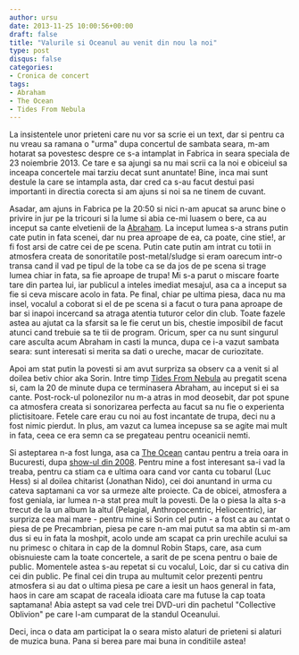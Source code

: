 ```yaml
---
author: ursu
date: 2013-11-25 10:00:56+00:00
draft: false
title: "Valurile si Oceanul au venit din nou la noi"
type: post
disqus: false
categories:
- Cronica de concert
tags:
- Abraham
- The Ocean
- Tides From Nebula
---
```

La insistentele unor prieteni care nu vor sa scrie ei un text, dar si pentru ca nu vreau sa ramana o "urma" dupa concertul de sambata seara, m-am hotarat sa povestesc despre ce s-a intamplat in Fabrica in seara speciala de 23 noiembrie 2013. Ce tare e sa ajungi sa nu mai scrii ca la noi e obiceiul sa inceapa concertele mai tarziu decat sunt anuntate! Bine, inca mai sunt destule la care se intampla asta, dar cred ca s-au facut destui pasi importanti in directia corecta si am ajuns si noi sa ne tinem de cuvant.

Asadar, am ajuns in Fabrica pe la 20:50 si nici n-am apucat sa arunc bine o privire in jur pe la tricouri si la lume si abia ce-mi luasem o bere, ca au inceput sa cante elvetienii de la [Abraham](http://abrahamband.bandcamp.com). La inceput lumea s-a strans putin cate putin in fata scenei, dar nu prea aproape de ea, ca poate, cine stie!, ar fi fost arsi de catre cei de pe scena. Putin cate putin am intrat cu totii in atmosfera creata de sonoritatile post-metal/sludge si eram oarecum intr-o transa cand il vad pe tipul de la tobe ca se da jos de pe scena si trage lumea chiar in fata, sa fie aproape de trupa! Mi s-a parut o miscare foarte tare din partea lui, iar publicul a inteles imediat mesajul, asa ca a inceput sa fie si ceva miscare acolo in fata. Pe final, chiar pe ultima piesa, daca nu ma insel, vocalul a coborat si el de pe scena si a facut o tura pana aproape de bar si inapoi incercand sa atraga atentia tuturor celor din club. Toate fazele astea au ajutat ca la sfarsit sa le fie cerut un bis, chestie imposibil de facut atunci cand trebuie sa te tii de program. Oricum, sper ca nu sunt singurul care asculta acum Abraham in casti la munca, dupa ce i-a vazut sambata seara: sunt interesati si merita sa dati o ureche, macar de curiozitate.

Apoi am stat putin la povesti si am avut surpriza sa observ ca a venit si al doilea betiv chior aka Sorin. Intre timp [Tides From Nebula](https://www.facebook.com/tidesfromnebulaofficial) au pregatit scena si, cam la 20 de minute dupa ce terminasera Abraham, au inceput si ei sa cante. Post-rock-ul polonezilor nu m-a atras in mod deosebit, dar pot spune ca atmosfera creata si sonorizarea perfecta au facut sa nu fie o experienta plictisitoare. Fetele care erau cu noi au fost incantate de trupa, deci nu a fost nimic pierdut. In plus, am vazut ca lumea incepuse sa se agite mai mult in fata, ceea ce era semn ca se pregateau pentru oceanicii nemti.

Si asteptarea n-a fost lunga, asa ca [The Ocean](/tag/the-ocean) cantau pentru a treia oara in Bucuresti, dupa [show-ul din 2008](/2013-04-30-cult-of-the-ocean/). Pentru mine a fost interesant sa-i vad la treaba, pentru ca stiam ca e ultima oara cand vor canta cu tobarul (Luc Hess) si al doilea chitarist (Jonathan Nido), cei doi anuntand in urma cu cateva saptamani ca vor sa urmeze alte proiecte. Ca de obicei, atmosfera a fost geniala, iar lumea n-a stat prea mult la povesti. De la o piesa la alta s-a trecut de la un album la altul (Pelagial, Anthropocentric, Heliocentric), iar surpriza cea mai mare - pentru mine si Sorin cel putin - a fost ca au cantat o piesa de pe Precambrian, piesa pe care n-am mai putut sa ma abtin si m-am dus si eu in fata la moshpit, acolo unde am scapat ca prin urechile acului sa nu primesc o chitara in cap de la domnul Robin Staps, care, asa cum obisnuieste cam la toate concertele, a sarit de pe scena pentru o baie de public. Momentele astea s-au repetat si cu vocalul, Loic, dar si cu cativa din cei din public. Pe final cei din trupa au multumit celor prezenti pentru atmosfera si au dat o ultima piesa pe care a iesit un haos general in fata, haos in care am scapat de raceala idioata care ma futuse la cap toata saptamana! Abia astept sa vad cele trei DVD-uri din pachetul "Collective Oblivion" pe care l-am cumparat de la standul Oceanului.

Deci, inca o data am participat la o seara misto alaturi de prieteni si alaturi de muzica buna. Pana si berea pare mai buna in conditiile astea!
